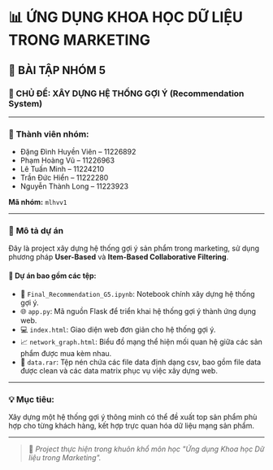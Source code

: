 # 📊 ỨNG DỤNG KHOA HỌC DỮ LIỆU TRONG MARKETING  
## 🧠 BÀI TẬP NHÓM 5  
### 🎯 CHỦ ĐỀ: XÂY DỰNG HỆ THỐNG GỢI Ý (Recommendation System)

---

### 👥 **Thành viên nhóm:**
- Đặng Đình Huyền Viên – 11226892  
- Phạm Hoàng Vũ – 11226963  
- Lê Tuấn Minh – 11224210  
- Trần Đức Hiển – 11222280  
- Nguyễn Thành Long – 11223923  

**Mã nhóm:** `mlhvv1`

---

### 📄 **Mô tả dự án**

Đây là project xây dựng hệ thống gợi ý sản phẩm trong marketing, sử dụng phương pháp **User-Based** và **Item-Based Collaborative Filtering**.

#### 🧩 Dự án bao gồm các tệp:
- 🧠 `Final_Recommendation_G5.ipynb`: Notebook chính xây dựng hệ thống gợi ý.  
- 🌐 `app.py`: Mã nguồn Flask để triển khai hệ thống gợi ý thành ứng dụng web.  
- 💻 `index.html`: Giao diện web đơn giản cho hệ thống gợi ý.  
- 📈 `network_graph.html`: Biểu đồ mạng thể hiện mối quan hệ giữa các sản phẩm được mua kèm nhau.
- 📅 `data.rar`: Tệp nén chứa các file data định dạng csv, bao gồm file data được clean và các data matrix phục vụ việc xây dựng web.

---

### 💡 Mục tiêu:
Xây dựng một hệ thống gợi ý thông minh có thể đề xuất top sản phẩm phù hợp cho từng khách hàng, kết hợp trực quan hóa dữ liệu mạng sản phẩm.

---

> 📌 *Project thực hiện trong khuôn khổ môn học "Ứng dụng Khoa học Dữ liệu trong Marketing".*

